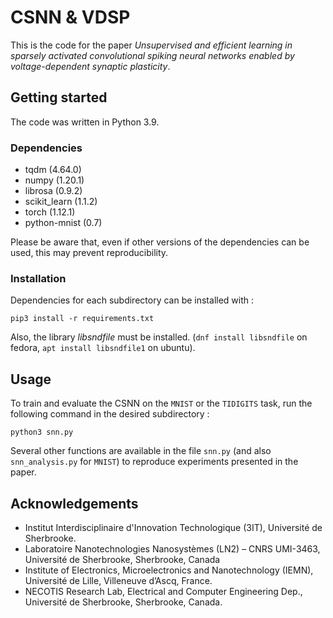 # CSNN & VDSP

This is the code for the paper *Unsupervised and efficient learning in sparsely activated convolutional spiking neural networks enabled by voltage-dependent synaptic plasticity*.

## Getting started

The code was written in Python 3.9.

### Dependencies
- tqdm (4.64.0)
- numpy (1.20.1)
- librosa (0.9.2)
- scikit_learn (1.1.2)
- torch (1.12.1)
- python-mnist (0.7)

Please be aware that, even if other versions of the dependencies can be used, this may prevent reproducibility. 

### Installation
Dependencies for each subdirectory can be installed with : 
```
pip3 install -r requirements.txt
```
  
Also, the library *libsndfile* must be installed. (`dnf install libsndfile` on fedora, `apt install libsndfile1` on ubuntu).

## Usage

To train and evaluate the CSNN on the `MNIST` or the `TIDIGITS` task, run the following command in the desired subdirectory : 
```
python3 snn.py
```

Several other functions are available in the file `snn.py` (and also `snn_analysis.py` for `MNIST`) to reproduce experiments presented in the paper. 

## Acknowledgements

- Institut Interdisciplinaire d'Innovation Technologique (3IT), Université de Sherbrooke.
- Laboratoire Nanotechnologies Nanosystèmes (LN2) – CNRS UMI-3463, Université de Sherbrooke, Sherbrooke, Canada
- Institute of Electronics, Microelectronics and Nanotechnology (IEMN), Université de Lille, Villeneuve d’Ascq, France.
- NECOTIS Research Lab, Electrical and Computer Engineering Dep., Université de Sherbrooke, Sherbrooke, Canada.


